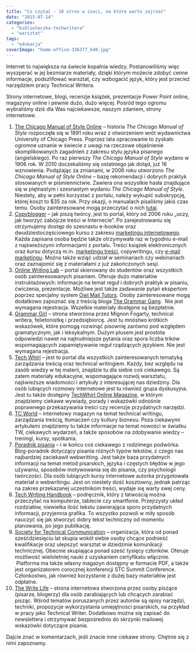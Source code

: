 ```yaml
---
title: "Co czytać - 10 stron w sieci, na które warto zajrzeć"
date: "2015-07-14"
categories:
  - "biblioteczka-techwritera"
  - "warsztat"
tags:
  - "edukacja"
coverImage: "home-office-336377_640.jpg"
---
```


Internet to największa na świecie kopalnia wiedzy. Postanowiliśmy więc wyszperać w jej bezmiarze materiały, dzięki którym możecie zdobyć cenne informacje, podszlifować warsztat, czy wzbogacić język, który jest przecież narzędziem pracy Technical Writera.

Strony internetowe, blogi, recenzje książek, prezentacje Power Point online, magazyny online i pewnie dużo, dużo więcej. Pośród tego ogromu wybraliśmy dziś dla Was najciekawsze, naszym zdaniem, strony internetowe.

1. [The Chicago Manual of Style Online](http://www.chicagomanualofstyle.org/home.html "The Chicago Manual of Style Online") – historia _The Chicago Manual of Style_ rozpoczęła się w 1891 roku wraz z otworzeniem wrót wydawnictwa University of Chicago Press. Poprzez lata opracowanie to zyskało ogromne uznanie w świecie z uwagi na rzeczowe objaśnienie skomplikowanych zagadnień z zakresu stylu języka pisanego (angielskiego). Po raz pierwszy *The Chicago Manual of Style* wydano w 1906 rok. W 2010 doczekaliśmy się ostatniego jak dotąd, już 16 wznowienia. Podążając za zmianami, w 2006 roku utworzono _The Chicago Manual of Style Online_ – bazę rekomendacji i dobrych praktyk stosowanych w piśmiennictwie. Zawiera ona wszystkie hasła znajdujące się w piętnastym i szesnastym wydaniu _The Chicago Manual of Style_. Niestety, aby w pełni korzystać z portalu, należy wykupić subskrypcję, której koszt to $35 za rok. Przy okazji, o manualach pisaliśmy jakiś czas temu. Osoby zainteresowane mogą przeczytać o nich [tutaj](http://techwriter.pl/podrecznik-stylu-stylrecznik/ "Manual").
2. [Copyblogger](http://www.copyblogger.com/ "Copyblogger") – jak piszą twórcy, jest to portal, który od 2006 roku „uczy, jak tworzyć zabójcze treści w Internecie”. Po zarejestrowaniu się otrzymujemy dostęp do szesnastu e-booków oraz dwudziestoczęściowego kursu z zakresu [marketingu internetowego](http://pl.wikipedia.org/wiki/Marketing_internetowy "Marketing internetowy"). Każda zapisana osoba będzie także otrzymywała raz w tygodniu e-mail z najświeższymi informacjami z portalu. Treści książek elektronicznych oraz kursu dotyczą m.in. [marketingu treści](http://pl.wikipedia.org/wiki/Content_marketing "Marketing treści"), copywritingu, czy [e-mail marketingu](https://pl.wikipedia.org/wiki/E-mail_marketing "E-mail marketing"). Można także wziąć udział w seminariach czy webinariach oraz zaznajomić się z materiałami z już zakończonych sesji.
3. [Online Writing Lab](https://owl.english.purdue.edu/owl/ "OWL") – portal skierowany do studentów oraz wszystkich osób zainteresowanych pisaniem. Oferuje dużo materiałów instruktażowych: informacje na temat reguł i dobrych praktyk w pisaniu, ćwiczenia, prezentacje. Możliwe jest także zadawanie pytań ekspertom poprzez specjalny system [Owl Mail Tutors](https://owl.english.purdue.edu/contact/owlmailtutors "Owl Mail Tutors"). Osoby zainteresowane mogą dodatkowo zapoznać się z treścią bloga [The Grammar Gang](http://thegrammargang.blogspot.com/ "The Grammar Gang").  Nie jest wymagana rejestracja. Wszelkie materiały dostępne są bezpłatnie.
4. [Grammar Girl](http://www.quickanddirtytips.com/grammar-girl "Grammar Girl") – strona stworzona przez Mignon Fogarty, technical writera, felietonistkę i przedsiębiorcę. Jest tu mnóstwo krótkich wskazówek, które pomogą rozwinąć pisownię zarówno pod względem gramatycznym, jak i leksykalnym. Dużym plusem jest prostota odpowiedzi nawet na najtrudniejsze pytania oraz spora liczba trików wspomagających zapamiętywanie reguł rządzących językiem. Nie jest wymagana rejestracja.
5. [Tech Whirl](http://techwhirl.com/ "TechWhirl") – jest to portal dla wszystkich zainteresowanych tematyką zarządzania treścią oraz technical writingiem. Każdy, bez względu na zasób wiedzy w tej materii, znajdzie tu dla siebie coś ciekawego. Są zatem materiały edukacyjne, wspomagające rozwój warsztatu, najświeższe wiadomości i artykuły z interesującej nas dziedziny. Dla osób lubiących rozmowy internetowe jest tu również grupa dyskusyjna. Jest tu także dostępny [TechWhirl Online Magazine](http://techwhirl.com/category/technical-writing-magazine/ "TehWhirl Magazine"), w którym znajdziemy ciekawe wywiady, porady i wskazówki odnośnie poprawnego przekazywania treści czy recenzje przydatnych narzędzi.
6. [TC World](http://www.tcworld.info/e-magazine/ "TC World") – internetowy magazyn na temat technical writingu, zarządzania treścią, tłumaczeń czy kultury biznesu. Poza ciekawymi artykułami znajdziemy tu także informacje na temat nowości w światku TW, ciekawych wydarzeń, a także sposobów na zdobywanie wiedzy – treningi, kursy, spotkania.
7. [Poradnik pisania](http://poradnikpisania.pl/ "Poradnik pisania") – i w końcu coś ciekawego z rodzimego podwórka. Blog-poradnik dotyczący pisania różnych typów tekstów, z czego nas najbardziej zaciekawił webwritting. Jest także baza przydatnych informacji na temat metod pisarskich, języka i częstych błędów w jego używaniu, sposobów motywowania się do pisania, czy psychologii twórczości. Dla osób lubiących kursy internetowe autorka przygotowała materiał o webwritingu. Jest on niestety dość kosztowny, jednak patrząc na zakres przekazanej uczestnikom treści, wydaje się warty swej ceny.
8. [Tech Writing Handbook](http://www.dozuki.com/tech_writing "TW Handbook") – podręcznik, który z łatwością można przeczytać na komputerze, tablecie czy smartfonie. Przejrzysty układ rozdziałów, niewielka ilość tekstu zawierająca sporo przydatnych informacji, przyjemna grafika. To wszystko pozwoli w miły sposób nauczyć się jak stworzyć dobry tekst techniczny od momentu planowania, po jego publikację.
9. [Society for Technical Communication](http://www.stc.org/ "STC") – organizacja, która od ponad sześćdziesięciu lat skupia wokół siebie osoby chcące podnieść kwalifikacje oraz ulepszyć warsztat w dziedzinie komunikacji technicznej. Obecnie skupiająca ponad sześć tysięcy członków. Oferuje możliwość wieloletniej nauki z uzyskaniem certyfikatu włącznie.  Platforma ma także własny magazyn dostępny w formacie PDF, a także jest organizatorem corocznej konferencji STC Summit Conference. Członkostwo, jak również korzystanie z dużej bazy materiałów jest odpłatne.
10. [The Write Life](http://thewritelife.com/ "The Write Life") – strona internetowa stworzona przez osoby piszące (pisarze, blogerzy) dla osób zarabiających lub chcących zarabiać pisząc. Wśród tematów poruszanych przez autorów są opisy narzędzi, techniki, propozycje wykorzystania umiejętności pisarskich, na przykład w pracy jako Technical Writer. Dodatkowo można się zapisać do newslettera i otrzymywać bezpośrednio do skrzynki mailowej wskazówki dotyczące pisania.

Dajcie znać w komentarzach, jeśli znacie inne ciekawe strony. Chętnie się z nimi zapoznamy.
